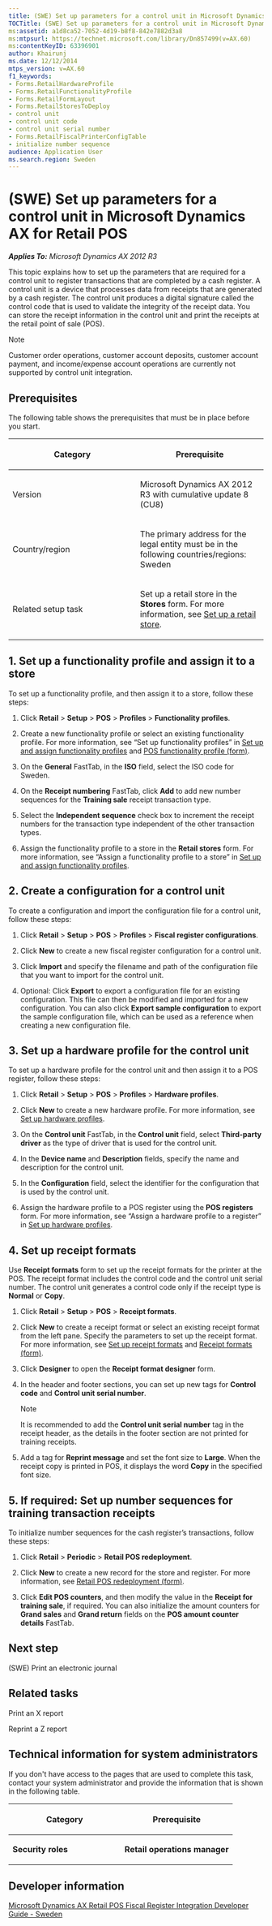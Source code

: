 ```yaml
---
title: (SWE) Set up parameters for a control unit in Microsoft Dynamics AX for Retail POS
TOCTitle: (SWE) Set up parameters for a control unit in Microsoft Dynamics AX for Retail POS
ms:assetid: a1d8ca52-7052-4d19-b8f8-842e7882d3a8
ms:mtpsurl: https://technet.microsoft.com/library/Dn857499(v=AX.60)
ms:contentKeyID: 63396901
author: Khairunj
ms.date: 12/12/2014
mtps_version: v=AX.60
f1_keywords:
- Forms.RetailHardwareProfile
- Forms.RetailFunctionalityProfile
- Forms.RetailFormLayout
- Forms.RetailStoresToDeploy
- control unit
- control unit code
- control unit serial number
- Forms.RetailFiscalPrinterConfigTable
- initialize number sequence
audience: Application User
ms.search.region: Sweden
---
```


# (SWE) Set up parameters for a control unit in Microsoft Dynamics AX for Retail POS 


_**Applies To:** Microsoft Dynamics AX 2012 R3_

This topic explains how to set up the parameters that are required for a control unit to register transactions that are completed by a cash register. A control unit is a device that processes data from receipts that are generated by a cash register. The control unit produces a digital signature called the control code that is used to validate the integrity of the receipt data. You can store the receipt information in the control unit and print the receipts at the retail point of sale (POS).


> [!NOTE]
> <P>Customer order operations, customer account deposits, customer account payment, and income/expense account operations are currently not supported by control unit integration.</P>



## Prerequisites

The following table shows the prerequisites that must be in place before you start.

<table>
<colgroup>
<col style="width: 50%" />
<col style="width: 50%" />
</colgroup>
<thead>
<tr class="header">
<th><p>Category</p></th>
<th><p>Prerequisite</p></th>
</tr>
</thead>
<tbody>
<tr class="odd">
<td><p>Version</p></td>
<td><p>Microsoft Dynamics AX 2012 R3 with cumulative update 8 (CU8)</p></td>
</tr>
<tr class="even">
<td><p>Country/region</p></td>
<td><p>The primary address for the legal entity must be in the following countries/regions: Sweden</p></td>
</tr>
<tr class="odd">
<td><p>Related setup task</p></td>
<td><p>Set up a retail store in the <strong>Stores</strong> form. For more information, see <a href="set-up-a-retail-store.md">Set up a retail store</a>.</p></td>
</tr>
</tbody>
</table>


## 1\. Set up a functionality profile and assign it to a store

To set up a functionality profile, and then assign it to a store, follow these steps:

1.  Click **Retail** \> **Setup** \> **POS** \> **Profiles** \> **Functionality profiles**.

2.  Create a new functionality profile or select an existing functionality profile. For more information, see “Set up functionality profiles” in [Set up and assign functionality profiles](set-up-and-assign-functionality-profiles.md) and [POS functionality profile (form)](https://technet.microsoft.com/library/hh597181\(v=ax.60\)).

3.  On the **General** FastTab, in the **ISO** field, select the ISO code for Sweden.

4.  On the **Receipt numbering** FastTab, click **Add** to add new number sequences for the **Training sale** receipt transaction type.

5.  Select the **Independent sequence** check box to increment the receipt numbers for the transaction type independent of the other transaction types.

6.  Assign the functionality profile to a store in the **Retail stores** form. For more information, see “Assign a functionality profile to a store” in [Set up and assign functionality profiles](set-up-and-assign-functionality-profiles.md).

## 2\. Create a configuration for a control unit

To create a configuration and import the configuration file for a control unit, follow these steps:

1.  Click **Retail** \> **Setup** \> **POS** \> **Profiles** \> **Fiscal register configurations**.

2.  Click **New** to create a new fiscal register configuration for a control unit.

3.  Click **Import** and specify the filename and path of the configuration file that you want to import for the control unit.

4.  Optional: Click **Export** to export a configuration file for an existing configuration. This file can then be modified and imported for a new configuration. You can also click **Export sample configuration** to export the sample configuration file, which can be used as a reference when creating a new configuration file.

## 3\. Set up a hardware profile for the control unit

To set up a hardware profile for the control unit and then assign it to a POS register, follow these steps:

1.  Click **Retail** \> **Setup** \> **POS** \> **Profiles** \> **Hardware profiles**.

2.  Click **New** to create a new hardware profile. For more information, see [Set up hardware profiles](set-up-hardware-profiles.md).

3.  On the **Control unit** FastTab, in the **Control unit** field, select **Third-party driver** as the type of driver that is used for the control unit.

4.  In the **Device name** and **Description** fields, specify the name and description for the control unit.

5.  In the **Configuration** field, select the identifier for the configuration that is used by the control unit.

6.  Assign the hardware profile to a POS register using the **POS registers** form. For more information, see “Assign a hardware profile to a register” in [Set up hardware profiles](set-up-hardware-profiles.md).

## 4\. Set up receipt formats

Use **Receipt formats** form to set up the receipt formats for the printer at the POS. The receipt format includes the control code and the control unit serial number. The control unit generates a control code only if the receipt type is **Normal** or **Copy**.

1.  Click **Retail** \> **Setup** \> **POS** \> **Receipt formats**.

2.  Click **New** to create a receipt format or select an existing receipt format from the left pane. Specify the parameters to set up the receipt format. For more information, see [Set up receipt formats](set-up-receipt-formats.md) and [Receipt formats (form)](https://technet.microsoft.com/library/hh597228\(v=ax.60\)).

3.  Click **Designer** to open the **Receipt format designer** form.

4.  In the header and footer sections, you can set up new tags for **Control code** and **Control unit serial number**.
    

    > [!NOTE]
    > <P>It is recommended to add the <STRONG>Control unit serial number</STRONG> tag in the receipt header, as the details in the footer section are not printed for training receipts.</P>



5.  Add a tag for **Reprint message** and set the font size to **Large**. When the receipt copy is printed in POS, it displays the word **Copy** in the specified font size.

## 5\. If required: Set up number sequences for training transaction receipts

To initialize number sequences for the cash register’s transactions, follow these steps:

1.  Click **Retail** \> **Periodic** \> **Retail POS redeployment**.

2.  Click **New** to create a new record for the store and register. For more information, see [Retail POS redeployment (form)](https://technet.microsoft.com/library/jj735277\(v=ax.60\)).

3.  Click **Edit POS counters**, and then modify the value in the **Receipt for training sale**, if required. You can also initialize the amount counters for **Grand sales** and **Grand return** fields on the **POS amount counter details** FastTab.

## Next step

(SWE) Print an electronic journal

## Related tasks

Print an X report

Reprint a Z report

## Technical information for system administrators

If you don't have access to the pages that are used to complete this task, contact your system administrator and provide the information that is shown in the following table.

<table>
<colgroup>
<col style="width: 50%" />
<col style="width: 50%" />
</colgroup>
<thead>
<tr class="header">
<th><p>Category</p></th>
<th><p>Prerequisite</p></th>
</tr>
</thead>
<tbody>
<tr class="odd">
<td><p><strong>Security roles</strong></p></td>
<td><p><strong>Retail operations manager</strong></p></td>
</tr>
</tbody>
</table>


## Developer information

[Microsoft Dynamics AX Retail POS Fiscal Register Integration Developer Guide - Sweden](https://mbs.microsoft.com/customersource/global/ax/learning/documentation/white-papers/msdaxretailposfiscalregisterdevsweden)

  


